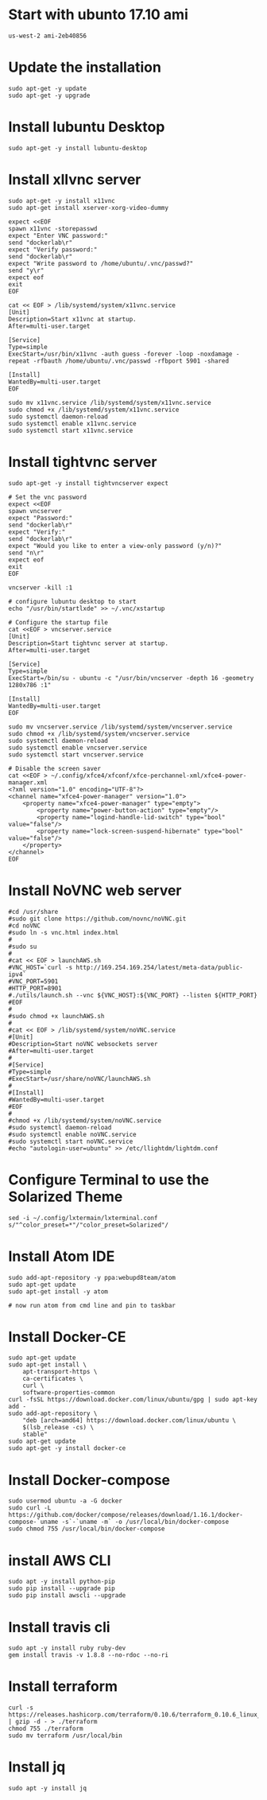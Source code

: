 # Start with ubunto 17.10 ami

	us-west-2 ami-2eb40856

# Update the installation

	sudo apt-get -y update
	sudo apt-get -y upgrade

# Install lubuntu Desktop

	sudo apt-get -y install lubuntu-desktop

# Install xllvnc server

	sudo apt-get -y install x11vnc
	sudo apt-get install xserver-xorg-video-dummy

	expect <<EOF
	spawn x11vnc -storepasswd
	expect "Enter VNC password:"
	send "dockerlab\r"
	expect "Verify password:"
	send "dockerlab\r"
	expect "Write password to /home/ubuntu/.vnc/passwd?"
	send "y\r"
	expect eof
	exit
	EOF

	cat << EOF > /lib/systemd/system/x11vnc.service
	[Unit]
	Description=Start x11vnc at startup.
	After=multi-user.target

	[Service]
	Type=simple
	ExecStart=/usr/bin/x11vnc -auth guess -forever -loop -noxdamage -repeat -rfbauth /home/ubuntu/.vnc/passwd -rfbport 5901 -shared

	[Install]
	WantedBy=multi-user.target
	EOF

	sudo mv x11vnc.service /lib/systemd/system/x11vnc.service
	sudo chmod +x /lib/systemd/system/x11vnc.service
	sudo systemctl daemon-reload
	sudo systemctl enable x11vnc.service
	sudo systemctl start x11vnc.service

# Install tightvnc server

	sudo apt-get -y install tightvncserver expect
		
	# Set the vnc password
	expect <<EOF
	spawn vncserver
	expect "Password:"
	send "dockerlab\r"
	expect "Verify:"
	send "dockerlab\r"
	expect "Would you like to enter a view-only password (y/n)?"
	send "n\r"
	expect eof
	exit
	EOF

	vncserver -kill :1

	# configure lubuntu desktop to start
	echo "/usr/bin/startlxde" >> ~/.vnc/xstartup

	# Configure the startup file
	cat <<EOF > vncserver.service
	[Unit]
	Description=Start tightvnc server at startup.
	After=multi-user.target

	[Service]
	Type=simple
	ExecStart=/bin/su - ubuntu -c "/usr/bin/vncserver -depth 16 -geometry 1280x786 :1"

	[Install]
	WantedBy=multi-user.target
	EOF

	sudo mv vncserver.service /lib/systemd/system/vncserver.service
	sudo chmod +x /lib/systemd/system/vncserver.service
	sudo systemctl daemon-reload
	sudo systemctl enable vncserver.service
	sudo systemctl start vncserver.service

	# Disable the screen saver
	cat <<EOF > ~/.config/xfce4/xfconf/xfce-perchannel-xml/xfce4-power-manager.xml
	<?xml version="1.0" encoding="UTF-8"?>
	<channel name="xfce4-power-manager" version="1.0">
		<property name="xfce4-power-manager" type="empty">
			<property name="power-button-action" type="empty"/>
			<property name="logind-handle-lid-switch" type="bool" value="false"/>
			<property name="lock-screen-suspend-hibernate" type="bool" value="false"/>
		</property>
	</channel>
	EOF

# Install NoVNC web server

	#cd /usr/share
	#sudo git clone https://github.com/novnc/noVNC.git
	#cd noVNC
	#sudo ln -s vnc.html index.html
	#
	#sudo su
	#
	#cat << EOF > launchAWS.sh
	#VNC_HOST=`curl -s http://169.254.169.254/latest/meta-data/public-ipv4`
	#VNC_PORT=5901
	#HTTP_PORT=8901
	#./utils/launch.sh --vnc ${VNC_HOST}:${VNC_PORT} --listen ${HTTP_PORT}
	#EOF
	#	
	#sudo chmod +x launchAWS.sh
	#	
	#cat << EOF > /lib/systemd/system/noVNC.service
	#[Unit]
	#Description=Start noVNC websockets server
	#After=multi-user.target
	#	
	#[Service]
	#Type=simple
	#ExecStart=/usr/share/noVNC/launchAWS.sh
	#	
	#[Install]
	#WantedBy=multi-user.target
	#EOF
	#
	#chmod +x /lib/systemd/system/noVNC.service
	#sudo systemctl daemon-reload
	#sudo systemctl enable noVNC.service
	#sudo systemctl start noVNC.service
	#echo "autologin-user=ubuntu" >> /etc/llightdm/lightdm.conf

# Configure Terminal to use the Solarized Theme

	sed -i ~/.config/lxtermain/lxterminal.conf s/"^color_preset=*"/"color_preset=Solarized"/

# Install Atom IDE

	sudo add-apt-repository -y ppa:webupd8team/atom
	sudo apt-get update
	sudo apt-get install -y atom

	# now run atom from cmd line and pin to taskbar

# Install Docker-CE

	sudo apt-get update
	sudo apt-get install \
		apt-transport-https \
		ca-certificates \
		curl \
		software-properties-common
	curl -fsSL https://download.docker.com/linux/ubuntu/gpg | sudo apt-key add -
	sudo add-apt-repository \
		"deb [arch=amd64] https://download.docker.com/linux/ubuntu \
		$(lsb_release -cs) \
		stable"
	sudo apt-get update
	sudo apt-get -y install docker-ce

# Install Docker-compose

	sudo usermod ubuntu -a -G docker
	sudo curl -L https://github.com/docker/compose/releases/download/1.16.1/docker-compose-`uname -s`-`uname -m` -o /usr/local/bin/docker-compose
	sudo chmod 755 /usr/local/bin/docker-compose

# install AWS CLI

	sudo apt -y install python-pip
	sudo pip install --upgrade pip
	sudo pip install awscli --upgrade

# Install travis cli

	sudo apt -y install ruby ruby-dev
	gem install travis -v 1.8.8 --no-rdoc --no-ri

# Install terraform

	curl -s https://releases.hashicorp.com/terraform/0.10.6/terraform_0.10.6_linux_amd64.zip | gzip -d - > ./terraform
	chmod 755 ./terraform
	sudo mv terraform /usr/local/bin

# Install jq

	sudo apt -y install jq

